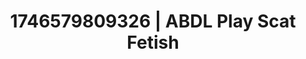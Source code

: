---
categories:
- Feet fetish
- Tan lines
- AI-generated
- Alt porn
- Furry
- Virtual reality
- Audio erotica
- Deepfake
- Romantasy
- AI influencer
- Hentai
- BDSM
- ASMR
- AI-generated content
- Cosplay
image: /assets/images/1746579809326.jpg
layout: post
seo:
  description: Featured content with premium ABDL Play, Scat Fetish. HD images available.
  keywords: ABDL Play, Scat Fetish
  og_image: /assets/images/1746579809326.jpg
  schema_type: VisualArtwork
tags:
- ABDL Play
- Scat Fetish
- '#1746579809326'
title: 1746579809326 | ABDL Play Scat Fetish
---